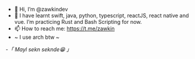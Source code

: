 - 👋 Hi, I’m @zawkindev
- 🌱 I have learnt swift, java, python, typescript, reactJS, react native and vue. I’m practicing Rust and Bash Scripting for now.
- 📫 How to reach me: https://t.me/zawkin
- ~ I use arch btw ~ 

-*「 Mayl sekn seknde😁 」*
<!---
zawkindev/zawkindev is a ✨ special ✨ repository because its `README.md` (this file) appears on your GitHub profile.
You can click the Preview link to take a look at your changes.
--->
